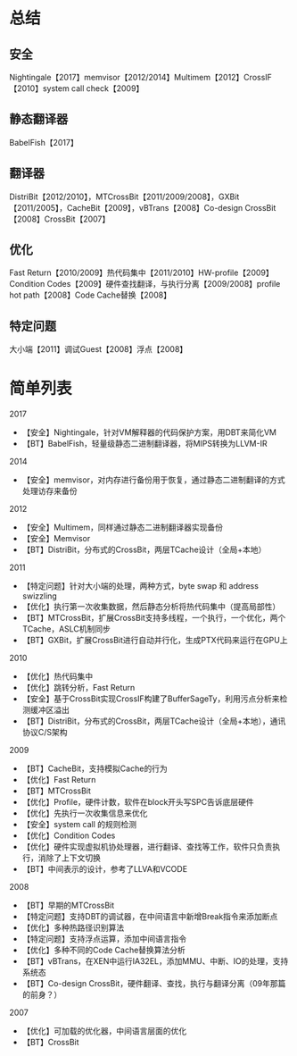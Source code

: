 # 总结

## 安全

Nightingale【2017】memvisor【2012/2014】Multimem【2012】CrossIF【2010】system call check【2009】

## 静态翻译器

BabelFish【2017】

## 翻译器

DistriBit【2012/2010】，MTCrossBit【2011/2009/2008】，GXBit【2011/2005】，CacheBit【2009】，vBTrans【2008】Co-design CrossBit【2008】CrossBit【2007】

## 优化

Fast Return【2010/2009】热代码集中【2011/2010】HW-profile【2009】Condition Codes【2009】硬件查找翻译，与执行分离【2009/2008】profile hot path【2008】Code Cache替换【2008】

## 特定问题

大小端【2011】调试Guest【2008】浮点【2008】



# 简单列表

2017

- 【安全】Nightingale，针对VM解释器的代码保护方案，用DBT来简化VM
- 【BT】BabelFish，轻量级静态二进制翻译器，将MIPS转换为LLVM-IR

2014

- 【安全】memvisor，对内存进行备份用于恢复，通过静态二进制翻译的方式处理访存来备份

2012

- 【安全】Multimem，同样通过静态二进制翻译器实现备份
- 【安全】Memvisor
- 【BT】DistriBit，分布式的CrossBit，两层TCache设计（全局+本地）

2011

- 【特定问题】针对大小端的处理，两种方式，byte swap 和 address swizzling
- 【优化】执行第一次收集数据，然后静态分析将热代码集中（提高局部性）
- 【BT】MTCrossBit，扩展CrossBit支持多线程，一个执行，一个优化，两个TCache，ASLC机制同步
- 【BT】GXBit，扩展CrossBit进行自动并行化，生成PTX代码来运行在GPU上

2010

- 【优化】热代码集中
- 【优化】跳转分析，Fast Return
- 【安全】基于CrossBit实现CrossIF构建了BufferSageTy，利用污点分析来检测缓冲区溢出
- 【BT】DistriBit，分布式的CrossBit，两层TCache设计（全局+本地），通讯协议C/S架构

2009

- 【BT】CacheBit，支持模拟Cache的行为
- 【优化】Fast Return
- 【BT】MTCrossBit
- 【优化】Profile，硬件计数，软件在block开头写SPC告诉底层硬件
- 【优化】先执行一次收集信息来优化
- 【安全】system call 的规则检测
- 【优化】Condition Codes
- 【优化】硬件实现虚拟机协处理器，进行翻译、查找等工作，软件只负责执行，消除了上下文切换
- 【BT】中间表示的设计，参考了LLVA和VCODE

2008

- 【BT】早期的MTCrossBit
- 【特定问题】支持DBT的调试器，在中间语言中新增Break指令来添加断点
- 【优化】多种热路径识别算法
- 【特定问题】支持浮点运算，添加中间语言指令
- 【优化】多种不同的Code Cache替换算法分析
- 【BT】vBTrans，在XEN中运行IA32EL，添加MMU、中断、IO的处理，支持系统态
- 【BT】Co-design CrossBit，硬件翻译、查找，执行与翻译分离（09年那篇的前身？）

2007

- 【优化】可加载的优化器，中间语言层面的优化
- 【BT】CrossBit

